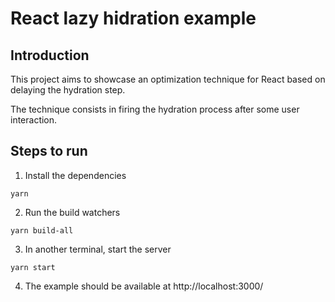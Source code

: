 # React lazy hidration example

## Introduction

This project aims to showcase an optimization technique for React based on delaying the hydration step.

The technique consists in firing the hydration process after some user interaction.

## Steps to run

1. Install the dependencies

```
yarn
```

2. Run the build watchers

```
yarn build-all
```

3. In another terminal, start the server

```
yarn start
```

4. The example should be available at http://localhost:3000/
